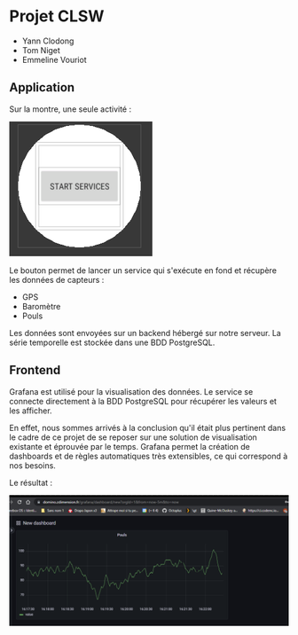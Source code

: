 # Projet CLSW

- Yann Clodong
- Tom Niget
- Emmeline Vouriot

## Application

Sur la montre, une seule activité :

![img.png](img.png)

Le bouton permet de lancer un service qui s'exécute en fond et récupère les données de capteurs :
- GPS
- Baromètre
- Pouls

Les données sont envoyées sur un backend hébergé sur notre serveur. La série temporelle est stockée
dans une BDD PostgreSQL.

## Frontend

Grafana est utilisé pour la visualisation des données. Le service se connecte directement à la BDD
PostgreSQL pour récupérer les valeurs et les afficher.

En effet, nous sommes arrivés à la conclusion qu'il était plus pertinent dans le cadre de ce projet
de se reposer sur une solution de visualisation existante et éprouvée par le temps. Grafana permet
la création de dashboards et de règles automatiques très extensibles, ce qui correspond à nos besoins.

Le résultat :

![img_1.png](img_1.png)